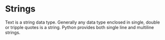 # Strings

Text is a string data type. Generally any data type enclosed in single, double or tripple quotes is a string. Python provides both single line and multiline strings.
